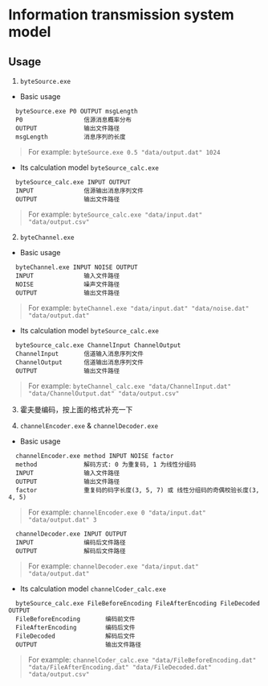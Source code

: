 # Information transmission system model

## Usage

1. `byteSource.exe`
- Basic usage

```help
  byteSource.exe P0 OUTPUT msgLength 
  P0                 信源消息概率分布
  OUTPUT             输出文件路径
  msgLength          消息序列的长度 
```

> For example:
>     `byteSource.exe 0.5 "data/output.dat" 1024`

- Its calculation model `byteSource_calc.exe`
```help
  byteSource_calc.exe INPUT OUTPUT
  INPUT              信源输出消息序列文件
  OUTPUT             输出文件路径
```

> For example:
>    `byteSource_calc.exe "data/input.dat" "data/output.csv"`

2. `byteChannel.exe`
- Basic usage

```help
  byteChannel.exe INPUT NOISE OUTPUT
  INPUT              输入文件路径
  NOISE              噪声文件路径
  OUTPUT             输出文件路径
```

> For example:
>     `byteChannel.exe "data/input.dat" "data/noise.dat" "data/output.dat"`

- Its calculation model `byteSource_calc.exe`
```help
  byteSource_calc.exe ChannelInput ChannelOutput
  ChannelInput       信道输入消息序列文件
  ChannelOutput      信道输出消息序列文件
  OUTPUT             输出文件路径
```

> For example:
>    `byteChannel_calc.exe "data/ChannelInput.dat" "data/ChannelOutput.dat" "data/output.csv"`

3. 霍夫曼编码，按上面的格式补充一下

4. `channelEncoder.exe` & `channelDecoder.exe`
- Basic usage

```help
  channelEncoder.exe method INPUT NOISE factor
  method             解码方式: 0 为重复码, 1 为线性分组码
  INPUT              输入文件路径
  OUTPUT             输出文件路径
  factor             重复码的码字长度(3, 5, 7) 或 线性分组码的奇偶校验长度(3, 4, 5)
```

> For example:
>     `channelEncoder.exe 0 "data/input.dat" "data/output.dat" 3`

```help
  channelDecoder.exe INPUT OUTPUT
  INPUT              编码后文件路径
  OUTPUT             解码后文件路径
```

> For example:
>     `channelDecoder.exe "data/input.dat" "data/output.dat"`

- Its calculation model `channelCoder_calc.exe`
```help
  byteSource_calc.exe FileBeforeEncoding FileAfterEncoding FileDecoded OUTPUT
  FileBeforeEncoding       编码前文件
  FileAfterEncoding        编码后文件
  FileDecoded              解码后文件
  OUTPUT                   输出文件路径
```

> For example:
>    `channelCoder_calc.exe "data/FileBeforeEncoding.dat" "data/FileAfterEncoding.dat" "data/FileDecoded.dat" "data/output.csv"`